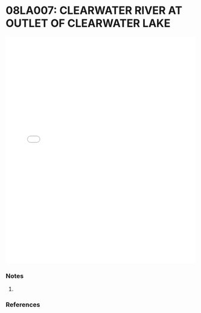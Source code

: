 # 08LA007: CLEARWATER RIVER AT OUTLET OF CLEARWATER LAKE

<iframe src="/distribution_estimation/_static/stations/08LA007_fdc.html" width="100%" height="600" frameborder="0"></iframe>

### Notes
1. 

### References

